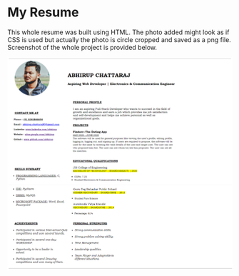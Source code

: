 # My Resume
This whole resume was built using HTML.
The photo added might look as if CSS is used but actually the photo is circle cropped and saved as a png file.
Screenshot of the whole project is provided below.


![Alt text](Images/Resume(HTML)0.png?raw=true "Picture 1")
![Alt text](Images/Resume(HTML)1.png?raw=true "Picture 2")
